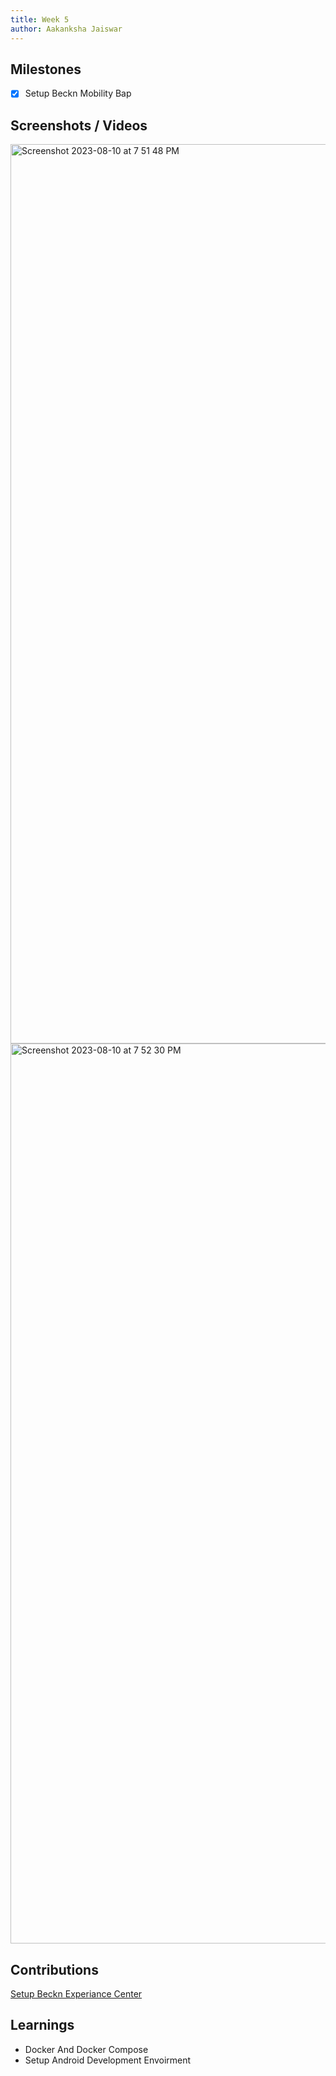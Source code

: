 ```yaml
---
title: Week 5
author: Aakanksha Jaiswar
---
```


## Milestones
- [x] Setup Beckn Mobility Bap 

## Screenshots / Videos 
<img width="1439" alt="Screenshot 2023-08-10 at 7 51 48 PM" src="https://github.com/Code4GovTech/c4gt-milestones/assets/84894401/a3161d83-925a-4492-925d-0630be446139">
<img width="1440" alt="Screenshot 2023-08-10 at 7 52 30 PM" src="https://github.com/Code4GovTech/c4gt-milestones/assets/84894401/ca543cb7-edd8-45ed-ae5f-6b59fbf6fb52">

## Contributions
[Setup Beckn Experiance Center](https://docs.google.com/document/d/1_L7pqA8js7cRF1kNvrvG-j4TcJrva1pUu37214yzqmA/edit?usp=sharing)
## Learnings
- Docker And Docker Compose
- Setup Android Development Envoirment 
